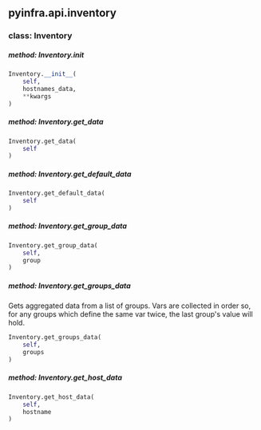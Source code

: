 ## pyinfra.api.inventory


### class: Inventory

##### method: Inventory.__init__

```py
Inventory.__init__(
    self,
    hostnames_data,
    **kwargs
)
```

##### method: Inventory.get_data

```py
Inventory.get_data(
    self
)
```

##### method: Inventory.get_default_data

```py
Inventory.get_default_data(
    self
)
```

##### method: Inventory.get_group_data

```py
Inventory.get_group_data(
    self,
    group
)
```

##### method: Inventory.get_groups_data

Gets aggregated data from a list of groups. Vars are collected in order so, for any groups
which define the same var twice, the last group's value will hold.

```py
Inventory.get_groups_data(
    self,
    groups
)
```

##### method: Inventory.get_host_data

```py
Inventory.get_host_data(
    self,
    hostname
)
```

